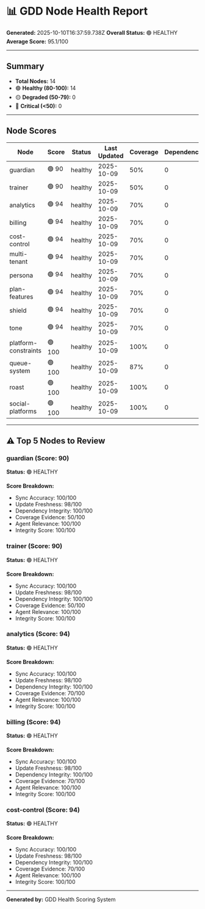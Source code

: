 # 📊 GDD Node Health Report

**Generated:** 2025-10-10T16:37:59.738Z
**Overall Status:** 🟢 HEALTHY
**Average Score:** 95.1/100

---

## Summary

- **Total Nodes:** 14
- 🟢 **Healthy (80-100):** 14
- 🟡 **Degraded (50-79):** 0
- 🔴 **Critical (<50):** 0

---

## Node Scores

| Node | Score | Status | Last Updated | Coverage | Dependencies | Issues |
|------|-------|--------|--------------|----------|--------------|--------|
| guardian | 🟢 90 | healthy | 2025-10-09 | 50% | 0 | 0 |
| trainer | 🟢 90 | healthy | 2025-10-09 | 50% | 0 | 0 |
| analytics | 🟢 94 | healthy | 2025-10-09 | 70% | 0 | 0 |
| billing | 🟢 94 | healthy | 2025-10-09 | 70% | 0 | 0 |
| cost-control | 🟢 94 | healthy | 2025-10-09 | 70% | 0 | 0 |
| multi-tenant | 🟢 94 | healthy | 2025-10-09 | 70% | 0 | 0 |
| persona | 🟢 94 | healthy | 2025-10-09 | 70% | 0 | 0 |
| plan-features | 🟢 94 | healthy | 2025-10-09 | 70% | 0 | 0 |
| shield | 🟢 94 | healthy | 2025-10-09 | 70% | 0 | 0 |
| tone | 🟢 94 | healthy | 2025-10-09 | 70% | 0 | 0 |
| platform-constraints | 🟢 100 | healthy | 2025-10-09 | 100% | 0 | 0 |
| queue-system | 🟢 100 | healthy | 2025-10-09 | 87% | 0 | 0 |
| roast | 🟢 100 | healthy | 2025-10-09 | 100% | 0 | 0 |
| social-platforms | 🟢 100 | healthy | 2025-10-09 | 100% | 0 | 0 |

---

## ⚠️ Top 5 Nodes to Review

### guardian (Score: 90)

**Status:** 🟢 HEALTHY

**Score Breakdown:**
- Sync Accuracy: 100/100
- Update Freshness: 98/100
- Dependency Integrity: 100/100
- Coverage Evidence: 50/100
- Agent Relevance: 100/100
- Integrity Score: 100/100


### trainer (Score: 90)

**Status:** 🟢 HEALTHY

**Score Breakdown:**
- Sync Accuracy: 100/100
- Update Freshness: 98/100
- Dependency Integrity: 100/100
- Coverage Evidence: 50/100
- Agent Relevance: 100/100
- Integrity Score: 100/100


### analytics (Score: 94)

**Status:** 🟢 HEALTHY

**Score Breakdown:**
- Sync Accuracy: 100/100
- Update Freshness: 98/100
- Dependency Integrity: 100/100
- Coverage Evidence: 70/100
- Agent Relevance: 100/100
- Integrity Score: 100/100


### billing (Score: 94)

**Status:** 🟢 HEALTHY

**Score Breakdown:**
- Sync Accuracy: 100/100
- Update Freshness: 98/100
- Dependency Integrity: 100/100
- Coverage Evidence: 70/100
- Agent Relevance: 100/100
- Integrity Score: 100/100


### cost-control (Score: 94)

**Status:** 🟢 HEALTHY

**Score Breakdown:**
- Sync Accuracy: 100/100
- Update Freshness: 98/100
- Dependency Integrity: 100/100
- Coverage Evidence: 70/100
- Agent Relevance: 100/100
- Integrity Score: 100/100


---

**Generated by:** GDD Health Scoring System
